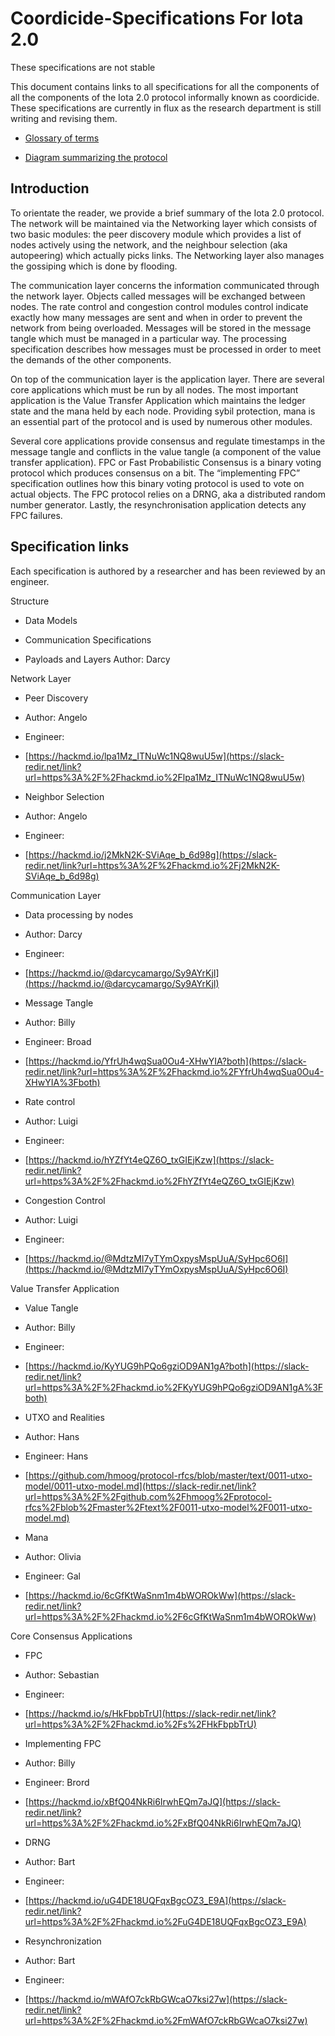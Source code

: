 # Coordicide-Specifications For Iota 2.0

These specifications are not stable

  

This document contains links to all specifications for all the components of all the components of the Iota 2.0 protocol informally known as coordicide. These specifications are currently in flux as the research department is still writing and revising them.

  

-   [Glossary of terms](https://docs.google.com/document/d/1Ak8NT9e9NFQIrXahYmlgj_FLH7mMT5NR4rlTwczfQSE/edit#heading=h.h27luwpmebto)
    
-   [Diagram summarizing the protocol](https://app.diagrams.net/#G1DS5lUas9URTYwspkBl5nlp80R2opE5fC)
    

## Introduction

To orientate the reader, we provide a brief summary of the Iota 2.0 protocol. The network will be maintained via the Networking layer which consists of two basic modules: the peer discovery module which provides a list of nodes actively using the network, and the neighbour selection (aka autopeering) which actually picks links. The Networking layer also manages the gossiping which is done by flooding.

  

The communication layer concerns the information communicated through the network layer. Objects called messages will be exchanged between nodes. The rate control and congestion control modules control indicate exactly how many messages are sent and when in order to prevent the network from being overloaded. Messages will be stored in the message tangle which must be managed in a particular way. The processing specification describes how messages must be processed in order to meet the demands of the other components.

  

On top of the communication layer is the application layer. There are several core applications which must be run by all nodes. The most important application is the Value Transfer Application which maintains the ledger state and the mana held by each node. Providing sybil protection, mana is an essential part of the protocol and is used by numerous other modules.

  

Several core applications provide consensus and regulate timestamps in the message tangle and conflicts in the value tangle (a component of the value transfer application). FPC or Fast Probabilistic Consensus is a binary voting protocol which produces consensus on a bit. The “implementing FPC” specification outlines how this binary voting protocol is used to vote on actual objects. The FPC protocol relies on a DRNG, aka a distributed random number generator. Lastly, the resynchronisation application detects any FPC failures.

## Specification links

Each specification is authored by a researcher and has been reviewed by an engineer.

Structure
-   Data Models
-   Communication Specifications
    
-   Payloads and Layers   Author: Darcy
    

Network Layer

-   Peer Discovery
    

-   Author: Angelo
    
-   Engineer:
    
-   [https://hackmd.io/lpa1Mz_ITNuWc1NQ8wuU5w](https://slack-redir.net/link?url=https%3A%2F%2Fhackmd.io%2Flpa1Mz_ITNuWc1NQ8wuU5w)
    

-   Neighbor Selection
    

-   Author: Angelo
    
-   Engineer:
    
-   [https://hackmd.io/j2MkN2K-SViAqe_b_6d98g](https://slack-redir.net/link?url=https%3A%2F%2Fhackmd.io%2Fj2MkN2K-SViAqe_b_6d98g)
    

Communication Layer

-   Data processing by nodes
    

-   Author: Darcy
    
-   Engineer:
    
-   [https://hackmd.io/@darcycamargo/Sy9AYrKjI](https://hackmd.io/@darcycamargo/Sy9AYrKjI)
    

-   Message Tangle
    

-   Author: Billy
    
-   Engineer: Broad
    
-   [https://hackmd.io/YfrUh4wqSua0Ou4-XHwYIA?both](https://slack-redir.net/link?url=https%3A%2F%2Fhackmd.io%2FYfrUh4wqSua0Ou4-XHwYIA%3Fboth)
    

-   Rate control
    

-   Author: Luigi
    
-   Engineer:
    
-   [https://hackmd.io/hYZfYt4eQZ6O_txGIEjKzw](https://slack-redir.net/link?url=https%3A%2F%2Fhackmd.io%2FhYZfYt4eQZ6O_txGIEjKzw)
    

-   Congestion Control
    

-   Author: Luigi
    
-   Engineer:
    
-   [https://hackmd.io/@MdtzMI7yTYmOxpysMspUuA/SyHpc6O6I](https://hackmd.io/@MdtzMI7yTYmOxpysMspUuA/SyHpc6O6I)
    

Value Transfer Application

-   Value Tangle
    

-   Author: Billy
    
-   Engineer:
    
-   [https://hackmd.io/KyYUG9hPQo6gziOD9AN1gA?both](https://slack-redir.net/link?url=https%3A%2F%2Fhackmd.io%2FKyYUG9hPQo6gziOD9AN1gA%3Fboth)
    

-   UTXO and Realities
    

-   Author: Hans
    
-   Engineer: Hans
    
-   [https://github.com/hmoog/protocol-rfcs/blob/master/text/0011-utxo-model/0011-utxo-model.md](https://slack-redir.net/link?url=https%3A%2F%2Fgithub.com%2Fhmoog%2Fprotocol-rfcs%2Fblob%2Fmaster%2Ftext%2F0011-utxo-model%2F0011-utxo-model.md)
    

-   Mana
    

-   Author: Olivia
    
-   Engineer: Gal
    
-   [https://hackmd.io/6cGfKtWaSnm1m4bWOROkWw](https://slack-redir.net/link?url=https%3A%2F%2Fhackmd.io%2F6cGfKtWaSnm1m4bWOROkWw)
    

Core Consensus Applications

-   FPC
    

-   Author: Sebastian
    
-   Engineer:
    
-   [https://hackmd.io/s/HkFbpbTrU](https://slack-redir.net/link?url=https%3A%2F%2Fhackmd.io%2Fs%2FHkFbpbTrU)
    

-   Implementing FPC
    

-   Author: Billy
    
-   Engineer: Brord
    
-   [https://hackmd.io/xBfQ04NkRi6IrwhEQm7aJQ](https://slack-redir.net/link?url=https%3A%2F%2Fhackmd.io%2FxBfQ04NkRi6IrwhEQm7aJQ)
    

-   DRNG
    

-   Author: Bart
    
-   Engineer:
    
-   [https://hackmd.io/uG4DE18UQFqxBgcOZ3_E9A](https://slack-redir.net/link?url=https%3A%2F%2Fhackmd.io%2FuG4DE18UQFqxBgcOZ3_E9A)
    

-   Resynchronization
    

-   Author: Bart
    
-   Engineer:
    
-   [https://hackmd.io/mWAfO7ckRbGWcaO7ksi27w](https://slack-redir.net/link?url=https%3A%2F%2Fhackmd.io%2FmWAfO7ckRbGWcaO7ksi27w)
<!--stackedit_data:
eyJoaXN0b3J5IjpbLTE5MDM3NjU2NTQsLTE0NTE4MDQ2NThdfQ
==
-->